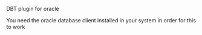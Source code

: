 DBT plugin for oracle


You need the oracle database client installed in your system in order for this to work
